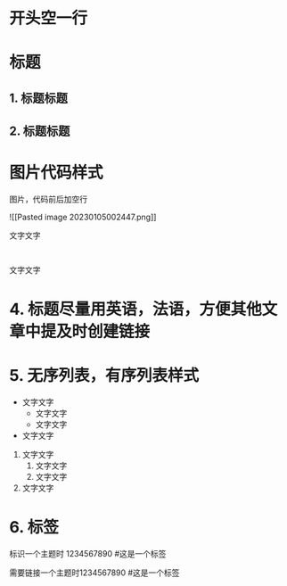 
# 开头空一行

# 标题

## 1. 标题标题

## 2. 标题标题

# 图片代码样式

图片，代码前后加空行

![[Pasted image 20230105002447.png]]

文字文字

```java



```

文字文字

# 4. 标题尽量用英语，法语，方便其他文章中提及时创建链接

# 5. 无序列表，有序列表样式

- 文字文字
	- 文字文字
	- 文字文字
- 文字文字

1. 文字文字
	1. 文字文字
	2. 文字文字
2. 文字文字

# 6. 标签

标识一个主题时 1234567890
#这是一个标签 

需要链接一个主题时1234567890 #这是一个标签 



